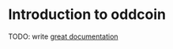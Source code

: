 # Introduction to oddcoin

TODO: write [great documentation](http://jacobian.org/writing/what-to-write/)
